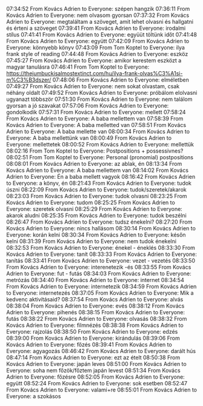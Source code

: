 07:34:52 From Kovács Adrien to Everyone:
	szépen hangzik
07:36:11 From Kovács Adrien to Everyone:
	nem olvasom gyorsan
07:37:32 From Kovács Adrien to Everyone:
	megtaláltam a szöveget, amit lehet olvasni és hallgatni és érteni a szöveget
07:39:41 From Kovács Adrien to Everyone:
	irodalmi stílus
07:41:41 From Kovács Adrien to Everyone:
	együüt töltünk időt
07:41:48 From Kovács Adrien to Everyone:
	együtt
07:42:09 From Kovács Adrien to Everyone:
	könnyebb könyv
07:43:09 From Tom Koptel to Everyone:
	ilya frank style of reading
07:44:48 From Kovács Adrien to Everyone:
	eszköz
07:45:27 From Kovács Adrien to Everyone:
	amikor kerestem eszközt a magyar tanulásra
07:46:41 From Tom Koptel to Everyone:
	https://thejumbuckisalmostextinct.com/hu/ilya-frank-olvas%C3%A1si-m%C3%B3dszer/
07:48:06 From Kovács Adrien to Everyone:
	elméletben
07:49:27 From Kovács Adrien to Everyone:
	nem sokat olvastam, csak néhány oldalt
07:49:52 From Kovács Adrien to Everyone:
	próbálom elolvasni ugyanazt többször
07:51:30 From Kovács Adrien to Everyone:
	nem találom gyorsan a jó szavakat
07:57:06 From Kovács Adrien to Everyone:
	gondolkodik
07:57:31 From Kovács Adrien to Everyone:
	mellett
07:58:24 From Kovács Adrien to Everyone:
	A baba mellettem van
07:58:39 From Kovács Adrien to Everyone:
	A baba melletted van
07:58:51 From Kovács Adrien to Everyone:
	A baba mellette van
08:00:34 From Kovács Adrien to Everyone:
	A baba mellettünk van
08:00:49 From Kovács Adrien to Everyone:
	mellettetek
08:00:52 From Kovács Adrien to Everyone:
	mellettük
08:02:16 From Tom Koptel to Everyone:
	Postpositions + possessivnes?
08:02:51 From Tom Koptel to Everyone:
	Personal (pronomial) postpositions
08:08:01 From Kovács Adrien to Everyone:
	az ablak, én
08:13:34 From Kovács Adrien to Everyone:
	A baba mellettem van
08:14:02 From Kovács Adrien to Everyone:
	Én a baba mellett vagyok
08:16:42 From Kovács Adrien to Everyone:
	a könyv, én
08:21:43 From Kovács Adrien to Everyone:
	tudok úszni
08:22:09 From Kovács Adrien to Everyone:
	tudok/szeretek/akarok
08:23:03 From Kovács Adrien to Everyone:
	tudok olvasni
08:23:25 From Kovács Adrien to Everyone:
	tudom
08:25:25 From Kovács Adrien to Everyone:
	szeretek olvasni
08:25:29 From Kovács Adrien to Everyone:
	akarok aludni
08:25:35 From Kovács Adrien to Everyone:
	tudok beszélni
08:26:47 From Kovács Adrien to Everyone:
	tudsz énekelni?
08:27:20 From Kovács Adrien to Everyone:
	nincs hallásom
08:30:14 From Kovács Adrien to Everyone:
	korán kelni
08:30:34 From Kovács Adrien to Everyone:
	későn kelni
08:31:39 From Kovács Adrien to Everyone:
	nem tudok énekelni
08:32:53 From Kovács Adrien to Everyone:
	énekel - éneklés
08:33:30 From Kovács Adrien to Everyone:
	tanít
08:33:33 From Kovács Adrien to Everyone:
	tanítás
08:33:41 From Kovács Adrien to Everyone:
	vezet - vezetés
08:33:50 From Kovács Adrien to Everyone:
	interenetezik -és
08:33:55 From Kovács Adrien to Everyone:
	fut - futás
08:34:03 From Kovács Adrien to Everyone:
	metrózás
08:34:40 From Kovács Adrien to Everyone:
	internet
08:34:54 From Kovács Adrien to Everyone:
	internetezik
08:34:59 From Kovács Adrien to Everyone:
	internetezés
08:37:05 From Kovács Adrien to Everyone:
	Mik a kedvenc aktivításaid?
08:37:54 From Kovács Adrien to Everyone:
	alvás
08:38:04 From Kovács Adrien to Everyone:
	evés
08:38:12 From Kovács Adrien to Everyone:
	pihenés
08:38:15 From Kovács Adrien to Everyone:
	futás
08:38:22 From Kovács Adrien to Everyone:
	olvasás
08:38:32 From Kovács Adrien to Everyone:
	filmnézés
08:38:38 From Kovács Adrien to Everyone:
	rajzolás
08:38:50 From Kovács Adrien to Everyone:
	edzés
08:39:00 From Kovács Adrien to Everyone:
	kirándulás
08:39:06 From Kovács Adrien to Everyone:
	főzés
08:39:41 From Kovács Adrien to Everyone:
	agyagozás
08:46:42 From Kovács Adrien to Everyone:
	darált hús
08:47:14 From Kovács Adrien to Everyone:
	ezt az ételt
08:50:38 From Kovács Adrien to Everyone:
	japán leves
08:51:00 From Kovács Adrien to Everyone:
	soha nem főzök/főztem japán levest
08:51:34 From Kovács Adrien to Everyone:
	főzésre
08:52:05 From Kovács Adrien to Everyone:
	együtt
08:52:24 From Kovács Adrien to Everyone:
	sok esetben
08:52:47 From Kovács Adrien to Everyone:
	valami+re
08:55:01 From Kovács Adrien to Everyone:
	a szokásos
